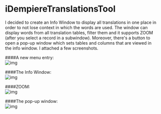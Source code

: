 # iDempiereTranslationsTool  
I decided to create an Info Window to display all translations in one place in order to not lose context in which the words are used. The window can display words from all translation tables, filter them and it supports ZOOM (after you select a record in a subwindow). Moreover, there's a button to open a pop-up window which sets tables and columns that are viewed in the info window. 
I attached a few screenshots.  




####A new menu entry:  
![img](http://i.imgur.com/EoBBxFE.png)

####The Info Window:  
![img](http://i.imgur.com/tx8X0Mi.png)

####ZOOM:  
![img](http://imgur.com/0umAf3T.png)

####The pop-up window:  
![img](http://imgur.com/7Kyapvl.png)
